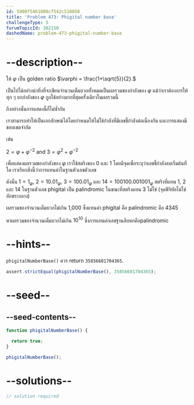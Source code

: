 ```yaml
---
id: 5900f5461000cf542c510058
title: 'Problem 473: Phigital number base'
challengeType: 5
forumTopicId: 302150
dashedName: problem-473-phigital-number-base
---
```


# --description--

ให้ $\varphi$ เป็น golden ratio $\varphi = \frac{1+\sqrt{5}}{2}.$

เป็นไปได้อย่างน่าทึ่งที่จะเขียนจำนวนเต็มบวกทั้งหมดเป็นผลรวมของกำลังของ $\varphi$ แม้ว่าเราต้องการให้ทุก ๆ ยกกำลังของ $\varphi$ ถูกใช้อย่างมากที่สุดครั้งเดียวในผลรวมนี้

ถึงอย่างนั้นการแสดงนี้ก็ไม่ซ้ำกัน

เราสามารถทำให้เป็นเอกลักษณ์ได้โดยกำหนดให้ไม่ใช้กำลังที่มีเลขชี้กำลังต่อเนื่องกัน และการแสดงมีขอบเขตจำกัด

เช่น

$2 = \varphi + \varphi^{-2}$ and $3 = \varphi^{2} + \varphi^{-2}$

เพื่อแสดงผลรวมของกำลังของ $\varphi$ เราใช้สตริงของ 0 และ 1 โดยมีจุดเพื่อระบุว่าเลขชี้กำลังลบเริ่มต้นที่ใด เราเรียกสิ่งนี้ว่าการแทนค่าในฐานตัวเลขตัวเลข

ดังนั้น $1 = 1_{\varphi}$, $2 = 10.01_{\varphi}$, $3 = 100.01_{\varphi}$ และ $14 = 100100.001001_{\varphi}$ สตริงที่แทน 1, 2 และ 14 ในฐานตัวเลข phigital เป็น palindromic ในขณะที่สตริงแทน 3 ไม่ใช่ (จุดฟิจิทัลไม่ใช่อักขระกลาง)

ผลรวมของจำนวนเต็มบวกไม่เกิน 1,000 ซึ่งแทนค่า phigital คือ palindromic คือ 4345

หาผลรวมของจำนวนเต็มบวกไม่เกิน $10^{10}$ ซึ่งการแทนค่าเลขฐานสิบหกคือpalindromic

# --hints--

`phigitalNumberBase()` ควร return `35856681704365`.

```js
assert.strictEqual(phigitalNumberBase(), 35856681704365);
```

# --seed--

## --seed-contents--

```js
function phigitalNumberBase() {

  return true;
}

phigitalNumberBase();
```

# --solutions--

```js
// solution required
```

